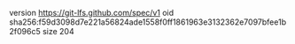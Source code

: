 version https://git-lfs.github.com/spec/v1
oid sha256:f59d3098d7e221a56824ade1558f0ff1861963e3132362e7097bfee1b2f096c5
size 204
